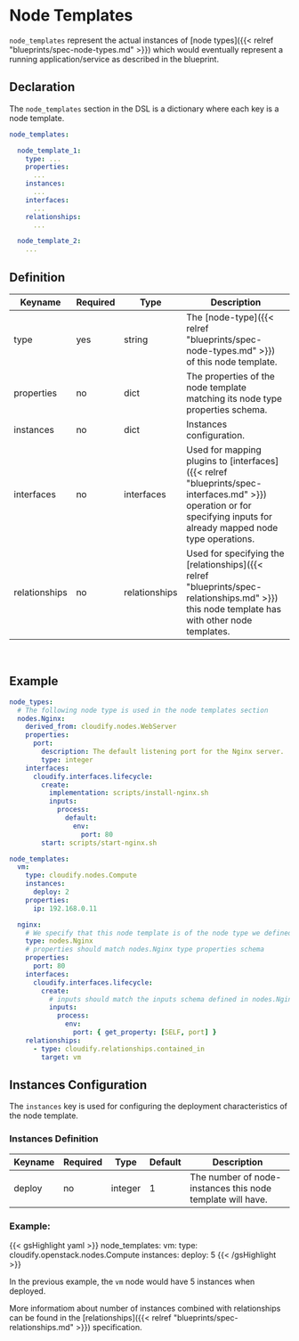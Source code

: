# Node Templates

`node_templates` represent the actual instances of [node types]({{< relref "blueprints/spec-node-types.md" >}}) which would eventually represent a running application/service as described in the blueprint.

## Declaration

The `node_templates` section in the DSL is a dictionary where each key is a node template.

```yaml
node_templates:

  node_template_1:
    type: ...
    properties:
      ...
    instances:
      ...
    interfaces:
      ...
    relationships:
      ...

  node_template_2:
    ...
```



## Definition


Keyname       | Required | Type          | Description
-----------   | -------- | ----          | -----------
type          | yes      | string        | The [node-type]({{< relref "blueprints/spec-node-types.md" >}}) of this node template.
properties    | no       | dict          | The properties of the node template matching its node type properties schema.
instances     | no       | dict          | Instances configuration.
interfaces    | no       | interfaces    | Used for mapping plugins to [interfaces]({{< relref "blueprints/spec-interfaces.md" >}}) operation or for specifying inputs for already mapped node type operations.
relationships | no       | relationships | Used for specifying the [relationships]({{< relref "blueprints/spec-relationships.md" >}}) this node template has with other node templates.


<br/>


## Example

```yaml
node_types:
  # The following node type is used in the node templates section
  nodes.Nginx:
    derived_from: cloudify.nodes.WebServer
    properties:
      port:
        description: The default listening port for the Nginx server.
        type: integer
    interfaces:
      cloudify.interfaces.lifecycle:
        create:
          implementation: scripts/install-nginx.sh
          inputs:
            process:
              default:
                env:
                  port: 80
        start: scripts/start-nginx.sh

node_templates:
  vm:
    type: cloudify.nodes.Compute
    instances:
      deploy: 2
    properties:
      ip: 192.168.0.11

  nginx:
    # We specify that this node template is of the node type we defined in the node types section
    type: nodes.Nginx
    # properties should match nodes.Nginx type properties schema
    properties:
      port: 80
    interfaces:
      cloudify.interfaces.lifecycle:
        create:
          # inputs should match the inputs schema defined in nodes.Nginx for the create operation
          inputs:
            process:
              env:
                port: { get_property: [SELF, port] }
    relationships:
      - type: cloudify.relationships.contained_in
        target: vm
```


## Instances Configuration

The `instances` key is used for configuring the deployment characteristics of the node template.

### Instances Definition

Keyname       | Required | Type     | Default | Description
-----------   | -------- | ----     | ---     | -----------
deploy        | no       | integer  | 1       | The number of node-instances this node template will have.


### Example:

{{< gsHighlight  yaml >}}
node_templates:
  vm:
    type: cloudify.openstack.nodes.Compute
    instances:
      deploy: 5
{{< /gsHighlight >}}

In the previous example, the `vm` node would have 5 instances when deployed.

More informatiom about number of instances combined with relationships can be found in the [relationships]({{< relref "blueprints/spec-relationships.md" >}}) specification.